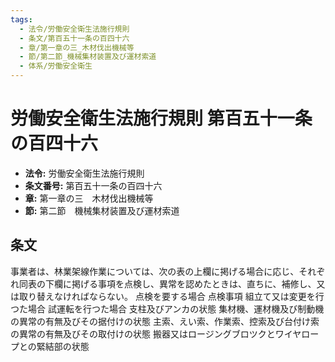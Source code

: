 ```yaml
---
tags:
  - 法令/労働安全衛生法施行規則
  - 条文/第百五十一条の百四十六
  - 章/第一章の三_木材伐出機械等
  - 節/第二節_機械集材装置及び運材索道
  - 体系/労働安全衛生
---
```

# 労働安全衛生法施行規則 第百五十一条の百四十六

- **法令:** 労働安全衛生法施行規則
- **条文番号:** 第百五十一条の百四十六
- **章:** 第一章の三　木材伐出機械等
- **節:** 第二節　機械集材装置及び運材索道

## 条文
事業者は、林業架線作業については、次の表の上欄に掲げる場合に応じ、それぞれ同表の下欄に掲げる事項を点検し、異常を認めたときは、直ちに、補修し、又は取り替えなければならない。
点検を要する場合	点検事項
組立て又は変更を行つた場合
試運転を行つた場合
支柱及びアンカの状態
集材機、運材機及び制動機の異常の有無及びその据付けの状態
主索、えい索、作業索、控索及び台付け索の異常の有無及びその取付けの状態
搬器又はロージングブロツクとワイヤロープとの緊結部の状態

